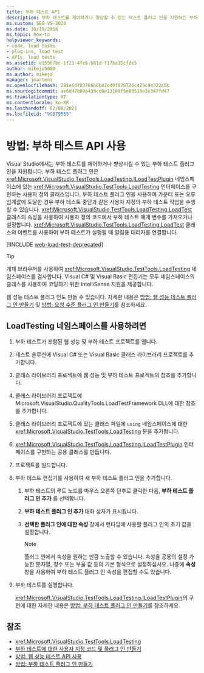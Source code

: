 ```yaml
---
title: 부하 테스트 API
description: 부하 테스트를 제어하거나 향상할 수 있는 테스트 플러그 인을 지원하는 부하 테스트 API의 사용 방법을 알아봅니다.
ms.custom: SEO-VS-2020
ms.date: 10/19/2016
ms.topic: how-to
helpviewer_keywords:
- code, load tests
- plug-ins, load test
- APIs, load tests
ms.assetid: e15567bc-1f21-4feb-b81d-f17ba35cfde5
author: mikejo5000
ms.author: mikejo
manager: jmartens
ms.openlocfilehash: 281e64f83766b6b42dd9f076726c429c9432245b
ms.sourcegitcommit: ae6d47b09a439cd0e13180f5e89510e3e347fd47
ms.translationtype: HT
ms.contentlocale: ko-KR
ms.lasthandoff: 02/08/2021
ms.locfileid: "99879555"
---
```

# <a name="how-to-use-the-load-test-api"></a>방법: 부하 테스트 API 사용

Visual Studio에서는 부하 테스트를 제어하거나 향상시킬 수 있는 부하 테스트 플러그 인을 지원합니다. 부하 테스트 플러그 인은 <xref:Microsoft.VisualStudio.TestTools.LoadTesting.ILoadTestPlugin> 네임스페이스에 있는 <xref:Microsoft.VisualStudio.TestTools.LoadTesting> 인터페이스를 구현하는 사용자 정의 클래스입니다. 부하 테스트 플러그 인을 사용하여 카운터 또는 오류 임계값에 도달한 경우 부하 테스트 중단과 같은 사용자 지정의 부하 테스트 작업을 수행할 수 있습니다. <xref:Microsoft.VisualStudio.TestTools.LoadTesting.LoadTest> 클래스의 속성을 사용하여 사용자 정의 코드에서 부하 테스트 매개 변수를 가져오거나 설정합니다. <xref:Microsoft.VisualStudio.TestTools.LoadTesting.LoadTest> 클래스의 이벤트를 사용하여 부하 테스트가 실행될 때 알림용 대리자를 연결합니다.

[!INCLUDE [web-load-test-deprecated](includes/web-load-test-deprecated.md)]

> [!TIP]
> 개체 브라우저를 사용하여 <xref:Microsoft.VisualStudio.TestTools.LoadTesting> 네임스페이스를 검사합니다. Visual C# 및 Visual Basic 편집기는 모두 네임스페이스의 클래스를 사용하여 코딩하기 위한 IntelliSense 지원을 제공합니다.

웹 성능 테스트 플러그 인도 만들 수 있습니다. 자세한 내용은 [방법: 웹 성능 테스트 플러그 인 만들기](../test/how-to-create-a-web-performance-test-plug-in.md) 및 [방법: 요청 수준 플러그 인 만들기](../test/how-to-create-a-request-level-plug-in.md)를 참조하세요.

## <a name="to-use-the-loadtesting-namespace"></a>LoadTesting 네임스페이스를 사용하려면

1. 부하 테스트가 포함된 웹 성능 및 부하 테스트 프로젝트를 엽니다.

2. 테스트 솔루션에 Visual C# 또는 Visual Basic 클래스 라이브러리 프로젝트를 추가합니다.

3. 클래스 라이브러리 프로젝트에 웹 성능 및 부하 테스트 프로젝트의 참조를 추가합니다.

4. 클래스 라이브러리 프로젝트에 Microsoft.VisualStudio.QualityTools.LoadTestFramework DLL에 대한 참조를 추가합니다.

5. 클래스 라이브러리 프로젝트에 있는 클래스 파일에 `using` 네임스페이스에 대한 <xref:Microsoft.VisualStudio.TestTools.LoadTesting> 문을 추가합니다.

6. <xref:Microsoft.VisualStudio.TestTools.LoadTesting.ILoadTestPlugin> 인터페이스를 구현하는 공용 클래스를 만듭니다.

7. 프로젝트를 빌드합니다.

8. 부하 테스트 편집기를 사용하여 새 부하 테스트 플러그 인을 추가합니다.

    1. 부하 테스트의 루트 노드를 마우스 오른쪽 단추로 클릭한 다음, **부하 테스트 플러그 인 추가** 를 선택합니다.

    2. **부하 테스트 플러그 인 추가** 대화 상자가 표시됩니다.

    3. **선택한 플러그 인에 대한 속성** 창에서 런타임에 사용할 플러그 인의 초기 값을 설정합니다.

        > [!NOTE]
        > 플러그 인에서 속성을 원하는 만큼 노출할 수 있습니다. 속성을 공용의 설정 가능한 문자열, 정수 또는 부울 값 등의 기본 형식으로 설정하십시오. 나중에 **속성** 창을 사용하여 부하 테스트 플러그 인 속성을 편집할 수도 있습니다.

9. 부하 테스트를 실행합니다.

     <xref:Microsoft.VisualStudio.TestTools.LoadTesting.ILoadTestPlugin>의 구현에 대한 자세한 내용은 [방법: 부하 테스트 플러그 인 만들기](../test/how-to-create-a-load-test-plug-in.md)를 참조하세요.

## <a name="see-also"></a>참조

- <xref:Microsoft.VisualStudio.TestTools.LoadTesting>
- [부하 테스트에 대한 사용자 지정 코드 및 플러그 인 만들기](../test/create-custom-code-and-plug-ins-for-load-tests.md)
- [방법: 웹 성능 테스트 API 사용](../test/how-to-use-the-web-performance-test-api.md)
- [방법: 부하 테스트 플러그 인 만들기](../test/how-to-create-a-load-test-plug-in.md)
